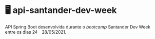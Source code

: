 # 🖥️ api-santander-dev-week
API Spring Boot desenvolvida durante o _bootcamp_ Santander Dev Week entre os dias 24 - 28/05/2021.
